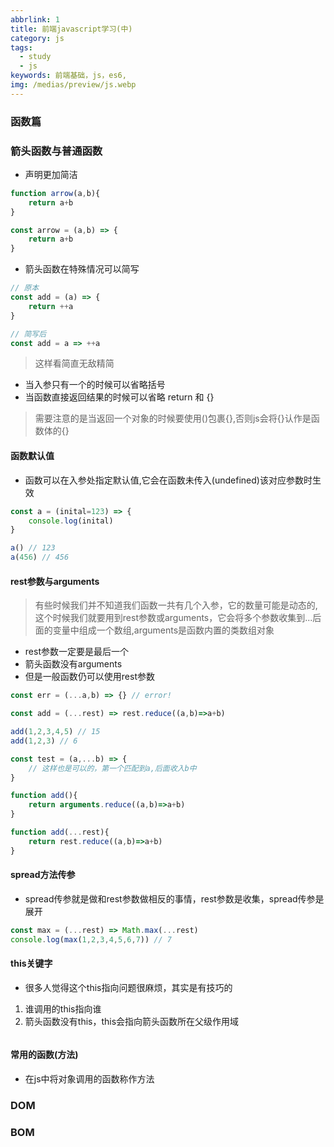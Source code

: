 ```yaml
---
abbrlink: 1
title: 前端javascript学习(中)
category: js
tags:
  - study
  - js
keywords: 前端基础，js，es6,
img: /medias/preview/js.webp
---
```


### 函数篇

### 箭头函数与普通函数

* 声明更加简洁

```js
function arrow(a,b){
    return a+b
}

const arrow = (a,b) => {
    return a+b
}
```

* 箭头函数在特殊情况可以简写

```js
// 原本
const add = (a) => {
    return ++a
}

// 简写后
const add = a => ++a
```

>这样看简直无敌精简

* 当入参只有一个的时候可以省略括号
* 当函数直接返回结果的时候可以省略 return 和 {}

> 需要注意的是当返回一个对象的时候要使用()包裹{},否则js会将{}认作是函数体的{}

#### 函数默认值

* 函数可以在入参处指定默认值,它会在函数未传入(undefined)该对应参数时生效

```js
const a = (inital=123) => {
    console.log(inital)
}

a() // 123
a(456) // 456
```

#### rest参数与arguments

> 有些时候我们并不知道我们函数一共有几个入参，它的数量可能是动态的,这个时候我们就要用到rest参数或arguments，它会将多个参数收集到...后面的变量中组成一个数组,arguments是函数内置的类数组对象

* rest参数一定要是最后一个
* 箭头函数没有arguments
* 但是一般函数仍可以使用rest参数

```js
const err = (...a,b) => {} // error!

const add = (...rest) => rest.reduce((a,b)=>a+b)

add(1,2,3,4,5) // 15
add(1,2,3) // 6

const test = (a,...b) => {
    // 这样也是可以的，第一个匹配到a,后面收入b中
}

function add(){
    return arguments.reduce((a,b)=>a+b)
}

function add(...rest){
    return rest.reduce((a,b)=>a+b)
}
```

#### spread方法传参

* spread传参就是做和rest参数做相反的事情，rest参数是收集，spread传参是展开

```js
const max = (...rest) => Math.max(...rest)
console.log(max(1,2,3,4,5,6,7)) // 7
```

#### this关键字

* 很多人觉得这个this指向问题很麻烦，其实是有技巧的

1. 谁调用的this指向谁
2. 箭头函数没有this，this会指向箭头函数所在父级作用域

```js
```



#### 常用的函数(方法)

* 在js中将对象调用的函数称作方法

### DOM


### BOM

